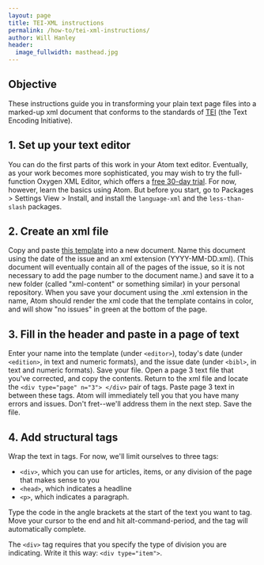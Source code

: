 ```yaml
---
layout: page
title: TEI-XML instructions
permalink: /how-to/tei-xml-instructions/
author: Will Hanley
header:
  image_fullwidth: masthead.jpg
---
```


## Objective
These instructions guide you in transforming your plain text page files into a marked-up xml document that conforms to the standards of [TEI](http://www.tei-c.org) (the Text Encoding Initiative).

## 1. Set up your text editor
You can do the first parts of this work in your Atom text editor. Eventually, as your work becomes more sophisticated, you may wish to try the full-function Oxygen XML Editor, which offers a [free 30-day trial](http://www.oxygenxml.com/xml_editor/register.html). For now, however, learn the basics using Atom. But before you start, go to Packages > Settings View > Install, and install the `language-xml` and the `less-than-slash` packages.

## 2. Create an xml file
Copy and paste [this template](https://raw.githubusercontent.com/dig-eg-gaz/boilerplates/master/empty-issue.xml) into a new document. Name this document using the date of the issue and an xml extension (YYYY-MM-DD.xml). (This document will eventually contain all of the pages of the issue, so it is not necessary to add the page number to the document name.) and save it to a new folder (called "xml-content" or something similar) in your personal repository. When you save your document using the .xml extension in the name, Atom should render the xml code that the template contains in color, and will show "no issues" in green at the bottom of the page.

## 3. Fill in the header and paste in a page of text
Enter your name into the template (under `<editor>`), today's date (under `<edition>`, in text and numeric formats), and the issue date (under `<bibl>`, in text and numeric formats). Save your file. Open a page 3 text file that you've corrected, and copy the contents. Return to the xml file and locate the `<div type="page" n="3"> </div>` pair of tags. Paste page 3 text in between these tags. Atom will immediately tell you that you have many errors and issues. Don't fret--we'll address them in the next step. Save the file.

## 4. Add structural tags
Wrap the text in tags. For now, we'll limit ourselves to three tags:
-  `<div>`, which you can use for articles, items, or any division of the page that makes sense to you
- `<head>`, which indicates a headline
- `<p>`, which indicates a paragraph.

Type the code in the angle brackets at the start of the text you want to tag. Move your cursor to the end and hit alt-command-period, and the tag will automatically complete.

The `<div>` tag requires that you specify the type of division you are indicating. Write it this way: `<div type="item">`.
